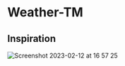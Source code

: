 # Weather-TM

Inspiration
---

![Screenshot 2023-02-12 at 16 57 25](https://user-images.githubusercontent.com/44851616/218325225-f94ebf2f-5f2a-4ba0-a736-1aa76ab69f52.png)
